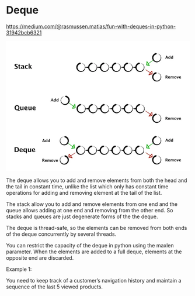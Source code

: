 # Deque 

https://medium.com/@rasmussen.matias/fun-with-deques-in-python-31942bcb6321

![alt text](image.png)

The deque allows you to add and remove elements from both the head and the tail in constant time, unlike the list which only has constant time operations for adding and removing element at the tail of the list.

The stack allow you to add and remove elements from one end and the queue allows adding at one end and removing from the other end. So stacks and queues are just degenerate forms of the the deque.

The deque is thread-safe, so the elements can be removed from both ends of the deque concurrently by several threads.

You can restrict the capacity of the deque in python using the maxlen parameter. When the elements are added to a full deque, elements at the opposite end are discarded.

Example 1:

You need to keep track of a customer’s navigation history and maintain a sequence of the last 5 viewed products.


